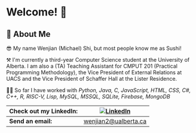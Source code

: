 # Welcome! 👋
## 🚀 About Me

😎 My name Wenjian (Michael) Shi, but most people know me as Sushi! 

⚒️ I'm currently a third-year Computer Science student at the University of Alberta. I am also a (TA) Teaching Assistant for CMPUT 201 (Practical Programming Methodology), the Vice President of External Relations at UACS and the Vice President of Schaffer Hall at the Lister Residence.

🧑‍💻 So far I have worked with *Python, Java, C, JavaScript, HTML, CSS, C#, C++, R, RISC-V, Lisp, MySQL, MSSQL, SQLite, Firebase, MongoDB*

| **Check out my LinkedIn:** | [![LinkedIn](https://img.shields.io/badge/LinkedIn-0A66C2?style=for-the-badge&logo=LinkedIn&logoColor=white)](https://www.linkedin.com/in/wjshi/) 
| --- | --- |
| **Send an email:** | wenjian2@ualberta.ca|
